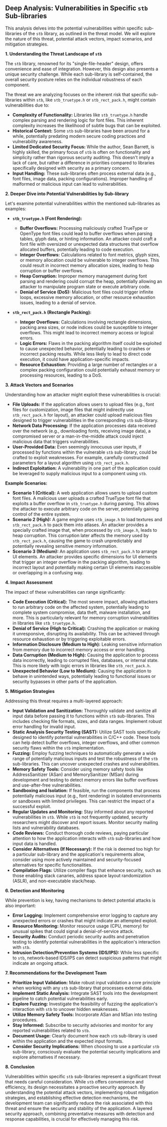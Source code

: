 ## Deep Analysis: Vulnerabilities in Specific `stb` Sub-libraries

This analysis delves into the potential vulnerabilities within specific sub-libraries of the `stb` library, as outlined in the threat model. We will explore the nature of this threat, potential attack vectors, impact scenarios, and mitigation strategies.

**1. Understanding the Threat Landscape of `stb`**

The `stb` library, renowned for its "single-file-header" design, offers convenience and ease of integration. However, this design also presents a unique security challenge. While each sub-library is self-contained, the overall security posture relies on the individual robustness of each component.

The threat we are analyzing focuses on the inherent risk that specific sub-libraries within `stb`, like `stb_truetype.h` or `stb_rect_pack.h`, might contain vulnerabilities due to:

* **Complexity of Functionality:**  Libraries like `stb_truetype.h` handle complex parsing and rendering logic for font files. This inherent complexity increases the likelihood of subtle bugs that can be exploited.
* **Historical Context:**  Some `stb` sub-libraries have been around for a while, potentially predating modern secure coding practices and vulnerability awareness.
* **Limited Dedicated Security Focus:** While the author, Sean Barrett, is highly skilled, the primary focus of `stb` is often on functionality and simplicity rather than rigorous security auditing. This doesn't imply a lack of care, but rather a difference in priorities compared to libraries specifically designed with security as a primary concern.
* **Input Handling:** These sub-libraries often process external data (e.g., font files, image data, packing configurations). Improper handling of malformed or malicious input can lead to vulnerabilities.

**2. Deeper Dive into Potential Vulnerabilities by Sub-library**

Let's examine potential vulnerabilities within the mentioned sub-libraries as examples:

* **`stb_truetype.h` (Font Rendering):**
    * **Buffer Overflows:** Processing maliciously crafted TrueType or OpenType font files could lead to buffer overflows when parsing tables, glyph data, or hinting information. An attacker could craft a font file with oversized or unexpected data structures that overflow allocated buffers, potentially leading to code execution.
    * **Integer Overflows:** Calculations related to font metrics, glyph sizes, or memory allocation could be vulnerable to integer overflows. This could result in incorrect memory allocation sizes, leading to heap corruption or buffer overflows.
    * **Heap Corruption:**  Improper memory management during font parsing and rendering could corrupt the heap, potentially allowing an attacker to manipulate program state or execute arbitrary code.
    * **Denial of Service (DoS):**  Malicious font files could trigger infinite loops, excessive memory allocation, or other resource exhaustion issues, leading to a denial of service.

* **`stb_rect_pack.h` (Rectangle Packing):**
    * **Integer Overflows:**  Calculations involving rectangle dimensions, packing area sizes, or node indices could be susceptible to integer overflows. This might lead to incorrect memory access or logical errors.
    * **Logic Errors:**  Flaws in the packing algorithm itself could be exploited to cause unexpected behavior, potentially leading to crashes or incorrect packing results. While less likely to lead to direct code execution, it could have application-specific impacts.
    * **Resource Exhaustion:**  Providing a large number of rectangles or a complex packing configuration could potentially exhaust memory or processing resources, leading to a DoS.

**3. Attack Vectors and Scenarios**

Understanding how an attacker might exploit these vulnerabilities is crucial:

* **File Uploads:** If the application allows users to upload files (e.g., font files for customization, image files that might indirectly use `stb_rect_pack.h` for layout), an attacker could upload malicious files designed to trigger vulnerabilities in the corresponding `stb` sub-library.
* **Network Data Processing:** If the application processes data received over the network (e.g., downloading fonts, receiving image data), a compromised server or a man-in-the-middle attack could inject malicious data that triggers vulnerabilities.
* **User-Provided Data:** Even seemingly innocuous user inputs, if processed by functions within the vulnerable `stb` sub-library, could be crafted to exploit weaknesses. For example, carefully constructed parameters for a layout algorithm using `stb_rect_pack.h`.
* **Indirect Exploitation:** A vulnerability in one part of the application could be leveraged to supply malicious input to a component using `stb`.

**Example Scenarios:**

* **Scenario 1 (Critical):** A web application allows users to upload custom font files. A malicious user uploads a crafted TrueType font file that exploits a buffer overflow in `stb_truetype.h` during parsing. This allows the attacker to execute arbitrary code on the server, potentially gaining control of the entire system.
* **Scenario 2 (High):** A game engine uses `stb_image.h` to load textures and `stb_rect_pack.h` to pack them into atlases. An attacker provides a specially crafted image that, when processed by `stb_image.h`, leads to heap corruption. This corruption later affects the memory used by `stb_rect_pack.h`, causing the game to crash unpredictably and potentially revealing sensitive memory information.
* **Scenario 3 (Medium):** An application uses `stb_rect_pack.h` to arrange UI elements. An attacker provides specific dimensions for UI elements that trigger an integer overflow in the packing algorithm, leading to incorrect layout and potentially making certain UI elements inaccessible or overlapping in a confusing way.

**4. Impact Assessment**

The impact of these vulnerabilities can range significantly:

* **Code Execution (Critical):**  The most severe impact, allowing attackers to run arbitrary code on the affected system, potentially leading to complete system compromise, data theft, malware installation, and more. This is particularly relevant for memory corruption vulnerabilities in libraries like `stb_truetype.h`.
* **Denial of Service (High to Critical):**  Crashing the application or making it unresponsive, disrupting its availability. This can be achieved through resource exhaustion or by triggering exploitable errors.
* **Information Disclosure (Medium to High):**  Leaking sensitive information from memory due to incorrect memory access or error handling.
* **Data Corruption (Medium to High):**  Causing the application to process data incorrectly, leading to corrupted files, databases, or internal state. This is more likely with logic errors in libraries like `stb_rect_pack.h`.
* **Unexpected Behavior (Low to Medium):**  Causing the application to behave in unintended ways, potentially leading to functional issues or security bypasses in other parts of the application.

**5. Mitigation Strategies**

Addressing this threat requires a multi-layered approach:

* **Input Validation and Sanitization:**  Thoroughly validate and sanitize all input data before passing it to functions within `stb` sub-libraries. This includes checking file formats, sizes, and data ranges. Implement robust error handling for invalid input.
* **Static Analysis Security Testing (SAST):** Utilize SAST tools specifically designed to identify potential vulnerabilities in C/C++ code. These tools can help detect buffer overflows, integer overflows, and other common security flaws within the `stb` implementation.
* **Fuzzing:** Employ fuzzing techniques to automatically generate a wide range of potentially malicious inputs and test the robustness of the `stb` sub-libraries. This can uncover unexpected crashes and vulnerabilities.
* **Memory Safety Tools:** Consider using memory safety tools like AddressSanitizer (ASan) and MemorySanitizer (MSan) during development and testing to detect memory errors like buffer overflows and use-after-free vulnerabilities.
* **Sandboxing and Isolation:** If feasible, run the components that process potentially malicious input (e.g., font rendering) in isolated environments or sandboxes with limited privileges. This can restrict the impact of a successful exploit.
* **Regular Updates and Monitoring:** Stay informed about any reported vulnerabilities in `stb`. While `stb` is not frequently updated, security researchers might discover and report issues. Monitor security mailing lists and vulnerability databases.
* **Code Reviews:** Conduct thorough code reviews, paying particular attention to how the application interacts with `stb` sub-libraries and how input data is handled.
* **Consider Alternatives (If Necessary):** If the risk is deemed too high for a particular sub-library and the application's requirements allow, consider using more actively maintained and security-focused alternatives for specific functionalities.
* **Compilation Flags:** Utilize compiler flags that enhance security, such as those enabling stack canaries, address space layout randomization (ASLR), and non-executable stack/heap.

**6. Detection and Monitoring**

While prevention is key, having mechanisms to detect potential attacks is also important:

* **Error Logging:** Implement comprehensive error logging to capture any unexpected errors or crashes that might indicate an attempted exploit.
* **Resource Monitoring:** Monitor resource usage (CPU, memory) for unusual spikes that could signal a denial-of-service attack.
* **Security Audits:** Conduct periodic security audits and penetration testing to identify potential vulnerabilities in the application's interaction with `stb`.
* **Intrusion Detection/Prevention Systems (IDS/IPS):**  While less specific to `stb`, network-based IDS/IPS can detect suspicious patterns that might indicate an ongoing attack.

**7. Recommendations for the Development Team**

* **Prioritize Input Validation:**  Make robust input validation a core principle when working with any `stb` sub-library that processes external data.
* **Implement Static Analysis:** Integrate SAST tools into the development pipeline to catch potential vulnerabilities early.
* **Explore Fuzzing:** Investigate the feasibility of fuzzing the application's interaction with `stb` to uncover hidden weaknesses.
* **Utilize Memory Safety Tools:**  Incorporate ASan and MSan into testing procedures.
* **Stay Informed:** Subscribe to security advisories and monitor for any reported vulnerabilities related to `stb`.
* **Document Usage:** Clearly document how each `stb` sub-library is used within the application and the expected input formats.
* **Consider Security Implications:**  When choosing to use a particular `stb` sub-library, consciously evaluate the potential security implications and explore alternatives if necessary.

**8. Conclusion**

Vulnerabilities within specific `stb` sub-libraries represent a significant threat that needs careful consideration. While `stb` offers convenience and efficiency, its design necessitates a proactive security approach. By understanding the potential attack vectors, implementing robust mitigation strategies, and establishing effective detection mechanisms, the development team can significantly reduce the risk associated with this threat and ensure the security and stability of the application. A layered security approach, combining preventative measures with detection and response capabilities, is crucial for effectively managing this risk.
